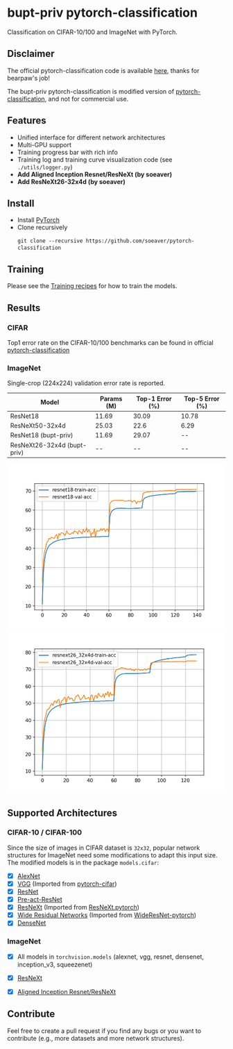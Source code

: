 # bupt-priv pytorch-classification
Classification on CIFAR-10/100 and ImageNet with PyTorch.


## Disclaimer
The official pytorch-classification code is available [here](https://github.com/bearpaw/pytorch-classification), thanks for bearpaw's job!

The bupt-priv pytorch-classification is modified version of [pytorch-classification](https://github.com/bearpaw/pytorch-classification), and not for commercial use.


## Features
* Unified interface for different network architectures
* Multi-GPU support
* Training progress bar with rich info
* Training log and training curve visualization code (see `./utils/logger.py`)
* **Add Aligned Inception Resnet/ResNeXt (by soeaver)**
* **Add ResNeXt26-32x4d (by soeaver)**


## Install
* Install [PyTorch](http://pytorch.org/)
* Clone recursively
  ```
  git clone --recursive https://github.com/soeaver/pytorch-classification
  ```


## Training
Please see the [Training recipes](TRAINING.md) for how to train the models.


## Results

### CIFAR
Top1 error rate on the CIFAR-10/100 benchmarks can be found in official [pytorch-classification](https://github.com/bearpaw/pytorch-classification)

### ImageNet
Single-crop (224x224) validation error rate is reported. 

| Model                       | Params (M)         |  Top-1 Error (%)   | Top-5 Error  (%)   |
| --------------------------- | ------------------ | ------------------ | ------------------ |
| ResNet18                    | 11.69              |  30.09             | 10.78              |
| ResNeXt50-32x4d             | 25.03              |  22.6              | 6.29               |
| ResNet18 (bupt-priv)        | 11.69              |  29.07             | --                 |
| ResNeXt26-32x4d (bupt-priv) | --                 |  --                | --                 |

![ResNet18 (bupt-priv) curve](utils/images/resnet18-log.png)
![ResNeXt26-32x4d (bupt-priv) curve](utils/images/resnext26_32x4d-log.png)

## Supported Architectures

### CIFAR-10 / CIFAR-100
Since the size of images in CIFAR dataset is `32x32`, popular network structures for ImageNet need some modifications to adapt this input size. The modified models is in the package `models.cifar`:
- [x] [AlexNet](https://arxiv.org/abs/1404.5997)
- [x] [VGG](https://arxiv.org/abs/1409.1556) (Imported from [pytorch-cifar](https://github.com/kuangliu/pytorch-cifar))
- [x] [ResNet](https://arxiv.org/abs/1512.03385)
- [x] [Pre-act-ResNet](https://arxiv.org/abs/1603.05027)
- [x] [ResNeXt](https://arxiv.org/abs/1611.05431) (Imported from [ResNeXt.pytorch](https://github.com/prlz77/ResNeXt.pytorch))
- [x] [Wide Residual Networks](http://arxiv.org/abs/1605.07146) (Imported from [WideResNet-pytorch](https://github.com/xternalz/WideResNet-pytorch))
- [x] [DenseNet](https://arxiv.org/abs/1608.06993)

### ImageNet
- [x] All models in `torchvision.models` (alexnet, vgg, resnet, densenet, inception_v3, squeezenet)
- [x] [ResNeXt](https://arxiv.org/abs/1611.05431)
- [x] [Aligned Inception Resnet/ResNeXt](https://arxiv.org/pdf/1703.06211.pdf)


## Contribute
Feel free to create a pull request if you find any bugs or you want to contribute (e.g., more datasets and more network structures).
